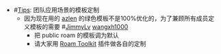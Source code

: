 - #[Tips](<Tips.md>): 团队应用场景的模板定制
    - 因为现在用的 [azlen](<azlen.md>) 的绿色模板不是100%优化的，为了兼顾所有成员定义模板的需要 #[JimmyLv](<JimmyLv.md>) [wangxh1000](<wangxh1000.md>)
        - 把 public roam 的模板调为默认
        - 请大家用 [Roam Toolkit](<Roam Toolkit.md>) 插件做各自的定制
